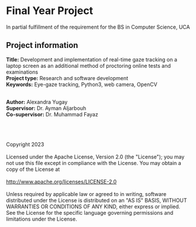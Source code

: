 # Final Year Project
In partial fulfillment of the requirement for the BS in Computer Science, UCA

## Project information 
<b>Title:</b> Development and implementation of real-time gaze tracking on a laptop screen as an additional method of proctoring online tests and examinations<br>
<b>Project type:</b> Research and software development<br>
<b>Keywords:</b> Eye-gaze tracking, Python3, web camera, OpenCV<br><br>

<b>Author:</b> Alexandra Yugay<br>
<b>Supervisor:</b> Dr. Ayman Aljarbouh<br>
<b>Co-supervisor:</b> Dr. Muhammad Fayaz<br>
<br>
<br>
<br>

Copyright 2023<br>
<br>
Licensed under the Apache License, Version 2.0 (the "License");
you may not use this file except in compliance with the License.
You may obtain a copy of the License at<br>
<br>
    http://www.apache.org/licenses/LICENSE-2.0<br>
<br>
Unless required by applicable law or agreed to in writing, software
distributed under the License is distributed on an "AS IS" BASIS,
WITHOUT WARRANTIES OR CONDITIONS OF ANY KIND, either express or implied.
See the License for the specific language governing permissions and
limitations under the License.




